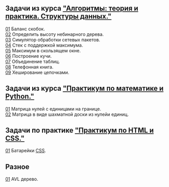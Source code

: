 ## Задачи из курса ["Алгоритмы: теория и практика. Структуры данных."](https://stepik.org/course/1547/syllabus)

[01](https://github.com/megamott/JavaAlgorithms/blob/master/src/stepik_algorithms_structures/Brackets.java) Баланс скобок.  
[02](https://github.com/megamott/JavaAlgorithms/blob/master/src/stepik_algorithms_structures/TreeHeight.java) Определить высоту небинарного дерева.  
[03](https://github.com/megamott/JavaAlgorithms/blob/master/src/stepik_algorithms_structures/NetworkPackage.java) Симулятор обработки сетевых пакетов.  
[04](https://github.com/megamott/JavaAlgorithms/blob/master/src/stepik_algorithms_structures/StackWithMax.java) Стек с поддержкой максимума.  
[05](https://github.com/megamott/JavaAlgorithms/blob/master/src/stepik_algorithms_structures/SlidingWindow.java) Максимум в скользящем окне.  
[06](https://github.com/megamott/JavaAlgorithms/blob/master/src/stepik_algorithms_structures/MinHeapBuilding.java) Построение кучи.  
[07](https://github.com/megamott/JavaAlgorithms/blob/master/src/stepik_algorithms_structures/TableJoin.java) Объединение таблиц.  
[08](https://github.com/megamott/JavaAlgorithms/blob/master/src/stepik_algorithms_structures/TelephoneBook.java) Телефонная книга.   
[09](https://github.com/megamott/JavaAlgorithms/blob/master/src/stepik_algorithms_structures/ChainingHashTable.java) Хеширование цепочками.  

## Задачи из курса ["Практикум по математике и Python."](https://stepik.org/lesson/184287/step/13?unit=161040)

[01](https://github.com/megamott/Algorithms/blob/master/src/numpy_course/Borders.py) Матрица нулей с единицами на границе.  
[02](https://github.com/megamott/Algorithms/blob/master/src/numpy_course/Chess.py) Матрица в виде шахматной доски из нулейи единиц. 

## Задачи по практике ["Практикум по HTML и CSS."](http://htmlbook.ru/practical)
[01](https://github.com/megamott/Algorithms/blob/master/src/html_patterns/page_1.html) Батарейки [CSS](https://github.com/megamott/Algorithms/blob/master/src/html_patterns/css/style_1.css).  

## Разное
[01](https://github.com/megamott/JavaAlgorithms/blob/master/src/different_algorithms/AVLTree.java) AVL дерево.  
